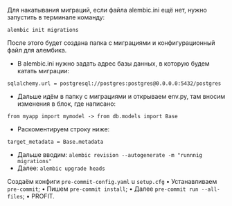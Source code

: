 Для накатывания миграций, если файла alembic.ini ещё нет, нужно запустить в терминале команду:
```
alembic init migrations
```

После этого будет создана папка с миграциями и конфигурационный файл для алембика.

- B alembic.ini нужно задать адрес базы данных, в которую будем катать миграции:
```
sqlalchemy.url = postgresql://postgres:postgres@0.0.0.0:5432/postgres
```

- Дальше идём в папку с миграциями и открываем env.ру, там вносим изменения в блок, где написано:
```
from myapp import mymodel -> from db.models import Base
```

- Раскоментируем строку ниже:
```
target_metadata = Base.metadata
```

- Дальше вводим: ```alembic revision --autogenerate -m "runnnig migrations"```
- Далее: ```alembic upgrade heads```





Cоздаём конфиги `pre-commit-config.yaml` u `setup.cfg`
• Устанавливаем `pre-commit`;
• Пишем `pre-commit install`;
• Далее `pre-commit run --all-files`;
• PROFIT.
